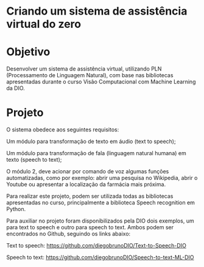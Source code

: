 # Criando um sistema de assistência virtual do zero

# Objetivo

Desenvolver um sistema de assistência virtual, utilizando PLN (Processamento de Linguagem Natural), com base nas bibliotecas apresentadas durante o curso Visão Computacional com Machine Learning da DIO.

# Projeto

O sistema obedece aos seguintes requisitos:

Um módulo para transformação de texto em áudio (text to speech); 

Um módulo para transformação de fala (linguagem natural humana) em texto (speech to text); 

O módulo 2, deve acionar por comando de voz algumas funções automatizadas, como por exemplo: abrir uma pesquisa no Wikipedia, abrir o Youtube ou apresentar a localização da farmácia mais próxima.

Para realizar este projeto, podem ser utilizada todas as bibliotecas apresentadas no curso, principalmente a biblioteca Speech recognition em Python.  

Para auxiliar no projeto foram disponibilizados pela DIO dois exemplos, um para text to speech e outro para speech to text. Ambos podem ser encontrados no Github, seguindo os links abaixo:

Text to speech: https://github.com/diegobrunoDIO/Text-to-Speech-DIO

Speech to text: https://github.com/diegobrunoDIO/Speech-to-text-ML-DIO
